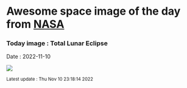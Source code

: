 
# Awesome space image of the day from [NASA](https://api.nasa.gov/)

### Today image : Total Lunar Eclipse
Date : 2022-11-10

![](https://apod.nasa.gov/apod/image/2211/2022_11_08_TLE_Trio_1024px.png)

<small>Latest update : Thu Nov 10 23:18:14 2022</small>
        